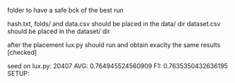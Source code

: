 folder to have a safe bck of the best run

hash.txt, folds/ and data.csv should be placed in the data/ dir
dataset.csv should be placed in the dataset/ dir

after the placement lux.py should run and obtain exaclty the same results [checked]

seed on lux.py: 20407
AVG: 0.764945524560909
F1: 0.7635350432636195
SETUP: 
